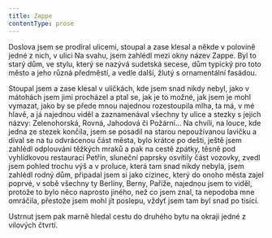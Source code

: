 ```yaml
---
title: Zappe
contentType: prose
---
```


Doslova jsem se prodíral ulicemi, stoupal a zase klesal a někde v polovině jedné z nich, v ulici Na svahu, jsem zahlédl mezi okny název Zappe. Byl to starý dům, ve stylu, který se nazývá sudetská secese, dům typický pro toto město a jeho různá předměstí, a vedle další, žlutý s ornamentální fasádou.

Stoupal jsem a zase klesal v uličkách, kde jsem snad nikdy nebyl, jako v mátohách jsem jimi procházel a ptal se, jak je to možné, jak jsem je mohl vymazat, jako by se přede mnou najednou rozestoupila mlha, ta má, v mé hlavě, a já najednou viděl a zaznamenával všechny ty ulice a stezky s jejich názvy: Zelenohorská, Rovná, Jahodová či Požární… Na chvíli, na louce, kde jedna ze stezek končila, jsem se posadil na starou nepoužívanou lavičku a díval se na tu odvrácenou část města, bylo krátce po dešti, ještě jsem zahlédl odplouvání těžkých mraků a pak na cestě zpátky, těsně pod vyhlídkovou restaurací Petřín, sluneční paprsky osvítily část vozovky, zvedl jsem pohled trochu výš a v proluce, která tam snad nikdy nebyla, jsem zahlédl rodný dům, připadal jsem si jako cizinec, který do onoho města zajel poprvé, v sobě všechny ty Berlíny, Berny, Paříže, najednou jsem to viděl, protože to bylo něco naprosto jiného, než co jsem znal, ta nepodoba mne omráčila, přestože jsem mohl jít poslepu, vždyť jsem tam byl snad po tisící.

Ustrnut jsem pak marně hledal cestu do druhého bytu na okraji jedné z vilových čtvrtí.
